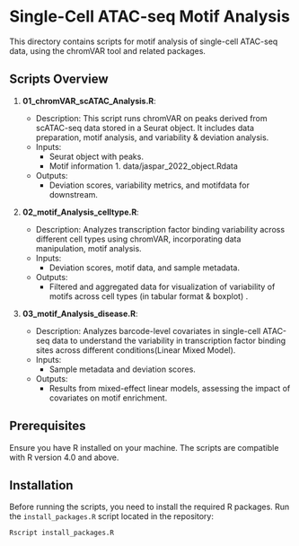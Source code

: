 # Single-Cell ATAC-seq Motif Analysis

This directory contains scripts for motif analysis of single-cell ATAC-seq data, using the chromVAR tool and related packages.

## Scripts Overview

1. **01_chromVAR_scATAC_Analysis.R**:
   - Description: This script runs chromVAR on peaks derived from scATAC-seq data stored in a Seurat object. It includes data preparation, motif analysis, and variability & deviation analysis.
   - Inputs:
     - Seurat object with peaks.
     - Motif information 1. data/jaspar_2022_object.Rdata
   - Outputs:
     - Deviation scores, variability metrics, and motifdata for downstream.

2. **02_motif_Analysis_celltype.R**:
   - Description: Analyzes transcription factor binding variability across different cell types using chromVAR, incorporating data manipulation, motif analysis.
   - Inputs:
     - Deviation scores, motif data, and sample metadata.
   - Outputs:
     - Filtered and aggregated data for visualization of variability of motifs across cell types (in tabular format & boxplot) .

3. **03_motif_Analysis_disease.R**:
   - Description: Analyzes barcode-level covariates in single-cell ATAC-seq data to understand the variability in transcription factor binding sites across different conditions(Linear Mixed Model).
   - Inputs:
     - Sample metadata and deviation scores.
   - Outputs:
     - Results from mixed-effect linear models, assessing the impact of covariates on motif enrichment.

## Prerequisites

Ensure you have R installed on your machine. The scripts are compatible with R version 4.0 and above.

## Installation

Before running the scripts, you need to install the required R packages. Run the `install_packages.R` script located in the repository:

```bash
Rscript install_packages.R
